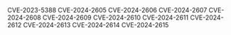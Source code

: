 CVE-2023-5388
CVE-2024-2605
CVE-2024-2606
CVE-2024-2607
CVE-2024-2608
CVE-2024-2609
CVE-2024-2610
CVE-2024-2611
CVE-2024-2612
CVE-2024-2613
CVE-2024-2614
CVE-2024-2615
